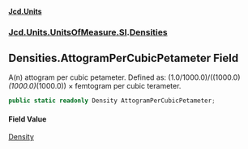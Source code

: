 #### [Jcd.Units](index.md 'index')
### [Jcd.Units.UnitsOfMeasure.SI](Jcd.Units.UnitsOfMeasure.SI.md 'Jcd.Units.UnitsOfMeasure.SI').[Densities](Densities.md 'Jcd.Units.UnitsOfMeasure.SI.Densities')

## Densities.AttogramPerCubicPetameter Field

A(n) attogram per cubic petameter. Defined as: (1.0/1000.0)/((1000.0)*(1000.0)*(1000.0)) × femtogram per cubic terameter.

```csharp
public static readonly Density AttogramPerCubicPetameter;
```

#### Field Value
[Density](Density.md 'Jcd.Units.UnitTypes.Density')